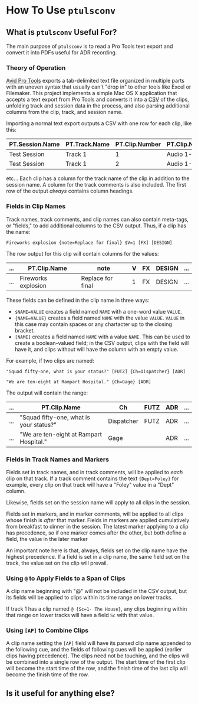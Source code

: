 # How To Use `ptulsconv`

## What is `ptulsconv` Useful For?

The main purpose of `ptulsconv` is to read a Pro Tools text export and convert 
it into PDFs useful for ADR recording.

### Theory of Operation

[Avid Pro Tools][avp] exports a tab-delimited text file organized in multiple 
parts with an uneven syntax that usually can't "drop in" to other tools like 
Excel or Filemaker. This project implements a simple Mac OS X application that 
accepts a text export from Pro Tools and converts it into a [CSV][csv] of the 
clips, unfolding track and session data in the process, and also parsing 
additional columns from the clip, track, and session name.

Importing a normal text export outputs a CSV with one row for each clip, like 
this:

| PT.Session.Name | PT.Track.Name | PT.Clip.Number | PT.Clip.Name | PT.Clip.Start   | PT.Clip.Finish  | PT.Clip.Muted | ... |
|-----------------|---------------|----------------|--------------|-----------------|-----------------|---------------|-----|
| Test Session    | Track 1       | 1              | Audio 1-01   |01:00:00:05      |01:01:00:12      | Unmuted |...|
| Test Session    | Track 1       | 2              | Audio 1-02   |01:01:00:12      |01:01:00:20      | Unmuted |...|

etc... Each clip has a column for the track name of the clip in addition to the 
session name. A column for the track comments is also included. The first row 
of the output *always* contains column headings.

[avp]: http://www.avid.com/pro-tools
[csv]: https://tools.ietf.org/html/rfc4180

### Fields in Clip Names

Track names, track comments, and clip names can also contain meta-tags, or 
"fields," to add additional columns to the CSV output. Thus, if a clip has the 
name:

`Fireworks explosion {note=Replace for final} $V=1 [FX] [DESIGN]`

The row output for this clip will contain columns for the values:

|...| PT.Clip.Name| note | V | FX | DESIGN | ...|
|---|------------|------|---|----|--------|----|
|...| Fireworks explosion| Replace for final | 1 | FX | DESIGN | ... |

These fields can be defined in the clip name in three ways:
* `$NAME=VALUE` creates a field named `NAME` with a one-word value `VALUE`.
* `{NAME=VALUE}` creates a field named `NAME` with the value `VALUE`. `VALUE` 
  in this case may contain spaces or any chartacter up to the closing bracket.
* `[NAME]` creates a field named `NAME` with a value `NAME`. This can be used 
  to create a boolean-valued field; in the CSV output, clips with the field 
  will have it, and clips without will have the column with an empty value.

For example, if two clips are named:

`"Squad fifty-one, what is your status?" [FUTZ] {Ch=Dispatcher} [ADR]`

`"We are ten-eight at Rampart Hospital." {Ch=Gage} [ADR]`

The output will contain the range:

|...| PT.Clip.Name| Ch | FUTZ | ADR | ...|
|---|------------|------|---|----|-----|
|...| "Squad fifty-one, what is your status?"| Dispatcher | FUTZ | ADR | ... |
|...| "We are ten-eight at Rampart Hospital."| Gage |  | ADR | ... |


### Fields in Track Names and Markers

Fields set in track names, and in track comments, will be applied to *each* clip on that track. If a track comment 
contains the text `{Dept=Foley}` for example, every clip on that track will have a "Foley" value in a "Dept" column.

Likewise, fields set on the session name will apply to all clips in the session.

Fields set in markers, and in marker comments, will be applied to all clips whose finish is *after* that marker. Fields
in markers are applied cumulatively from breakfast to dinner in the session. The latest marker applying to a clip has
precedence, so if one marker comes after the other, but both define a field, the value in the later marker

An important note here is that, always, fields set on the clip name have the highest precedence. If a field is set in a clip
name, the same field set on the track, the value set on the clip will prevail.

### Using `@` to Apply Fields to a Span of Clips

A clip name beginning with "@" will not be included in the CSV output, but its fields will be applied to clips within 
its time range on lower tracks.

If track 1 has a clip named `@ {Sc=1- The House}`, any clips beginning within that range on lower tracks will have a 
field `Sc` with that value.

### Using `[AP]` to Combine Clips

A clip name setting the `[AP]` field will have its parsed clip name appended to the following cue, and the fields of 
following cues will be applied (earlier clips having precedence). The clips need not be touching, and the clips will 
be combined into a single row of the output. The start time of the first clip will become the start time of the row, 
and the finish time of the last clip will become the finish time of the row.


## Is it useful for anything else?


